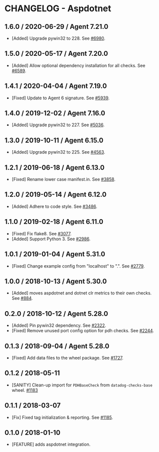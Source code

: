 # CHANGELOG - Aspdotnet

## 1.6.0 / 2020-06-29 / Agent 7.21.0

* [Added] Upgrade pywin32 to 228. See [#6980](https://github.com/DataDog/integrations-core/pull/6980).

## 1.5.0 / 2020-05-17 / Agent 7.20.0

* [Added] Allow optional dependency installation for all checks. See [#6589](https://github.com/DataDog/integrations-core/pull/6589).

## 1.4.1 / 2020-04-04 / Agent 7.19.0

* [Fixed] Update to Agent 6 signature. See [#5939](https://github.com/DataDog/integrations-core/pull/5939).

## 1.4.0 / 2019-12-02 / Agent 7.16.0

* [Added] Upgrade pywin32 to 227. See [#5036](https://github.com/DataDog/integrations-core/pull/5036).

## 1.3.0 / 2019-10-11 / Agent 6.15.0

* [Added] Upgrade pywin32 to 225. See [#4563](https://github.com/DataDog/integrations-core/pull/4563).

## 1.2.1 / 2019-06-18 / Agent 6.13.0

* [Fixed] Rename lower case manifest.in. See [#3858](https://github.com/DataDog/integrations-core/pull/3858).

## 1.2.0 / 2019-05-14 / Agent 6.12.0

* [Added] Adhere to code style. See [#3486](https://github.com/DataDog/integrations-core/pull/3486).

## 1.1.0 / 2019-02-18 / Agent 6.11.0

* [Fixed] Fix flake8. See [#3077](https://github.com/DataDog/integrations-core/pull/3077).
* [Added] Support Python 3. See [#2986](https://github.com/DataDog/integrations-core/pull/2986).

## 1.0.1 / 2019-01-04 / Agent 5.31.0

* [Fixed] Change example config from "localhost" to ".". See [#2779][1].

## 1.0.0 / 2018-10-13 / Agent 5.30.0

* [Added] moves aspdotnet and dotnet clr metrics to their own checks. See [#884][2].

## 0.2.0 / 2018-10-12 / Agent 5.28.0

* [Added] Pin pywin32 dependency. See [#2322][3].
* [Fixed] Remove unused port config option for pdh checks. See [#2244][4].

## 0.1.3 / 2018-09-04 / Agent 5.28.0

* [Fixed] Add data files to the wheel package. See [#1727][5].

## 0.1.2 / 2018-05-11

* [SANITY] Clean-up import for `PDHBaseCheck` from `datadog-checks-base` wheel. [#1183][6]

## 0.1.1 / 2018-03-07

* [Fix] Fixed tag initialization & reporting. See [#1185][7].

## 0.1.0 / 2018-01-10

* [FEATURE] adds aspdotnet integration.

<!--- The following link definition list is generated by PimpMyChangelog --->
[1]: https://github.com/DataDog/integrations-core/pull/2779
[2]: https://github.com/DataDog/integrations-core/pull/884
[3]: https://github.com/DataDog/integrations-core/pull/2322
[4]: https://github.com/DataDog/integrations-core/pull/2244
[5]: https://github.com/DataDog/integrations-core/pull/1727
[6]: https://github.com/DataDog/integrations-core/issues/1183
[7]: https://github.com/DataDog/integrations-core/issues/1185
